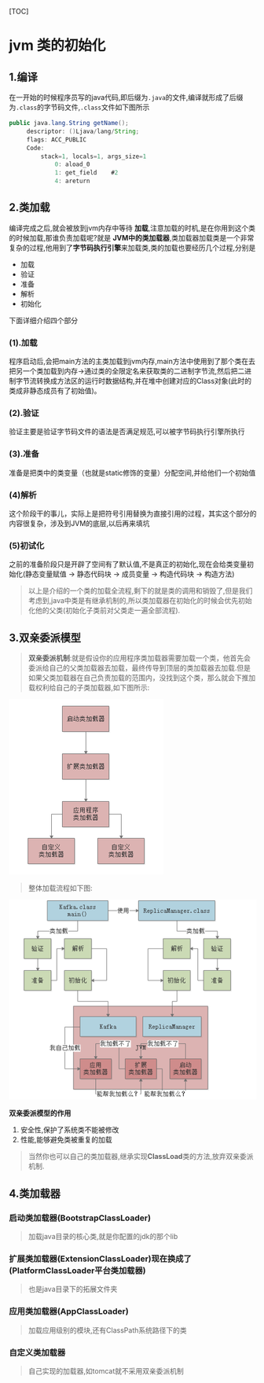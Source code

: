 [TOC]
# jvm 类的初始化

## 1.编译
在一开始的时候程序员写的java代码,即后缀为`.java`的文件,编译就形成了后缀为`.class`的字节码文件,`.class`文件如下图所示
```java
public java.lang.String getName();
     descriptor: ()Ljava/lang/String;
     flags: ACC_PUBLIC
     Code:
         stack=1, locals=1, args_size=1
             0: aload_0
             1: get_field    #2
             4: areturn
```
## 2.类加载
编译完成之后,就会被放到jvm内存中等待 **加载**,注意加载的时机,是在你用到这个类的时候加载,那谁负责加载呢?就是 **JVM中的类加载器**,类加载器加载类是一个非常复杂的过程,他用到了**字节码执行引擎**来加载类,类的加载也要经历几个过程,分别是
* 加载
* 验证
* 准备
* 解析
* 初始化
  
下面详细介绍四个部分

### (1).加载
程序启动后,会把main方法的主类加载到jvm内存,main方法中使用到了那个类在去把另一个类加载到内存->通过类的全限定名来获取类的二进制字节流,然后把二进制字节流转换成方法区的运行时数据结构,并在堆中创建对应的Class对象(此时的类成非静态成员有了初始值)。
### (2).验证
验证主要是验证字节码文件的语法是否满足规范,可以被字节码执行引擎所执行
### (3).准备
准备是把类中的类变量（也就是static修饰的变量）分配空间,并给他们一个初始值

### (4)解析
这个阶段干的事儿，实际上是把符号引用替换为直接引用的过程，其实这个部分的内容很复杂，涉及到JVM的底层,以后再来填坑

### (5)初试化
之前的准备阶段只是开辟了空间有了默认值,不是真正的初始化,现在会给类变量初始化(​ 静态变量赋值 -> 静态代码块 -> 成员变量 -> 构造代码块 -> 构造方法)

>以上是介绍的一个类的加载全流程,剩下的就是类的调用和销毁了,但是我们考虑到,java中类是有继承机制的,所以类加载器在初始化的时候会优先初始化他的父类(初始化子类前对父类走一遍全部流程).

## 3.双亲委派模型
>**双亲委派机制**:就是假设你的应用程序类加载器需要加载一个类，他首先会委派给自己的父类加载器去加载，最终传导到顶层的类加载器去加载.但是如果父类加载器在自己负责加载的范围内，没找到这个类，那么就会下推加载权利给自己的子类加载器,如下图所示:

![](https://raw.githubusercontent.com/Haiyang-coder/ImageRepository/main/202210191035489.png)

>整体加载流程如下图:

![](https://raw.githubusercontent.com/Haiyang-coder/ImageRepository/main/image-20220913152526157.png)

**双亲委派模型的作用**
1. 安全性,保护了系统类不能被修改
2. 性能,能够避免类被重复的加载

>当然你也可以自己的类加载器,继承实现**ClassLoad**类的方法,放弃双亲委派机制.

## 4.类加载器
 
### 启动类加载器(BootstrapClassLoader)
  > 加载java目录的核心类,就是你配置的jdk的那个lib
### 扩展类加载器(ExtensionClassLoader)现在换成了(PlatformClassLoader平台类加载器)
  >也是java目录下的拓展文件夹
### 应用类加载器(AppClassLoader)
  >加载应用级别的模块,还有ClassPath系统路径下的类
### 自定义类加载器
  >自己实现的加载器,如tomcat就不采用双亲委派机制
